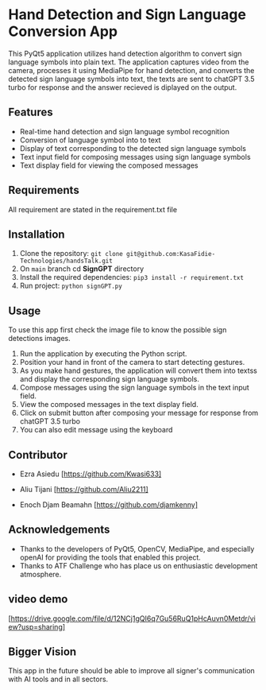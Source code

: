 # Hand Detection and Sign Language Conversion App

This PyQt5 application utilizes hand detection algorithm to convert sign language symbols into plain text. The application captures video from the camera, processes it using MediaPipe for hand detection, and converts the detected sign language symbols into text, the texts are sent to chatGPT 3.5 turbo for response and the answer recieved is diplayed on the output.

## Features
- Real-time hand detection and sign language symbol recognition
- Conversion of language symbol into to text
- Display of text corresponding to the detected sign language symbols
- Text input field for composing messages using sign language symbols
- Text display field for viewing the composed messages


## Requirements
All requirement are stated in the requirement.txt file

## Installation
1. Clone the repository: `git clone git@github.com:KasaFidie-Technologies/handsTalk.git`
2. On `main` branch cd **SignGPT** directory
3. Install the required dependencies: `pip3 install -r requirement.txt`
4. Run project: `python signGPT.py`


## Usage
To use this app first check the image file to know the possible sign detections images.
1. Run the application by executing the Python script.
2. Position your hand in front of the camera to start detecting gestures.
3. As you make hand gestures, the application will convert them into textss and display the corresponding sign language symbols.
4. Compose messages using the sign language symbols in the text input field.
5. View the composed messages in the text display field.
6. Click on submit button after composing your message for response from chatGPT 3.5 turbo
7. You can also edit message using the keyboard


## Contributor
- Ezra Asiedu
[https://github.com/Kwasi633]

- Aliu Tijani
[https://github.com/Aliu2211]

- Enoch Djam Beamahn
[https://github.com/djamkenny]

## Acknowledgements
- Thanks to the developers of PyQt5, OpenCV, MediaPipe, and especially openAI for providing the tools that enabled this project.
-  Thanks to ATF Challenge who has place us on enthusiastic development atmosphere.

## video demo
[https://drive.google.com/file/d/12NCj1gQI6q7Gu56RuQ1pHcAuvn0Metdr/view?usp=sharing]


## Bigger Vision

This app in the future should be able to improve all signer's communication with AI tools and in all sectors. 
